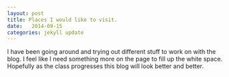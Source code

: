 ```yaml
---
layout: post
title: Places I would like to visit.
date:   2014-09-15
categories: jekyll update
---
```

I have been going around and trying out different stuff to work on with the blog. I feel like I need something more on the page to fill up the white space. Hopefully as the class progresses this blog will look better and better.